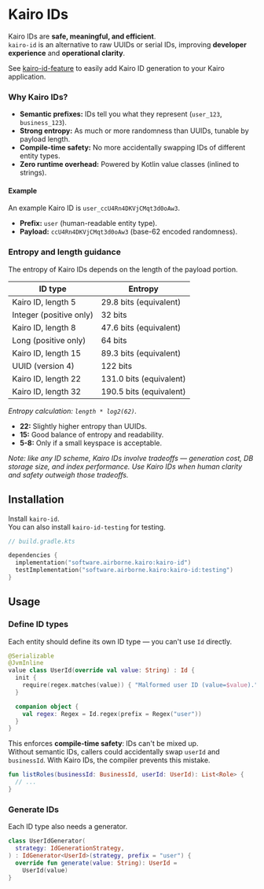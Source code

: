 # Kairo IDs

Kairo IDs are **safe, meaningful, and efficient**.\
`kairo-id` is an alternative to raw UUIDs or serial IDs,
improving **developer experience** and **operational clarity**.

See [kairo-id-feature](./feature)
to easily add Kairo ID generation to your Kairo application.

### Why Kairo IDs?

- **Semantic prefixes:** IDs tell you what they represent (`user_123`, `business_123`).
- **Strong entropy:** As much or more randomness than UUIDs, tunable by payload length.
- **Compile-time safety:** No more accidentally swapping IDs of different entity types.
- **Zero runtime overhead:** Powered by Kotlin value classes (inlined to strings).

#### Example

An example Kairo ID is `user_ccU4Rn4DKVjCMqt3d0oAw3`.

- **Prefix:** `user` (human-readable entity type).
- **Payload:** `ccU4Rn4DKVjCMqt3d0oAw3` (base-62 encoded randomness).

### Entropy and length guidance

The entropy of Kairo IDs depends on the length of the payload portion.

| ID type                 | Entropy                 |
|-------------------------|-------------------------|
| Kairo ID, length 5      | 29.8 bits (equivalent)  |
| Integer (positive only) | 32 bits                 |
| Kairo ID, length 8      | 47.6 bits (equivalent)  |
| Long (positive only)    | 64 bits                 |
| Kairo ID, length 15     | 89.3 bits (equivalent)  |
| UUID (version 4)        | 122 bits                |
| Kairo ID, length 22     | 131.0 bits (equivalent) |
| Kairo ID, length 32     | 190.5 bits (equivalent) |

_Entropy calculation: `length * log2(62)`._

- **22:** Slightly higher entropy than UUIDs.
- **15:** Good balance of entropy and readability.
- **5-8:** Only if a small keyspace is acceptable.

_Note: like any ID scheme, Kairo IDs involve tradeoffs —
generation cost, DB storage size, and index performance.
Use Kairo IDs when human clarity and safety outweigh those tradeoffs._

## Installation

Install `kairo-id`.\
You can also install `kairo-id-testing` for testing.

```kotlin
// build.gradle.kts

dependencies {
  implementation("software.airborne.kairo:kairo-id")
  testImplementation("software.airborne.kairo:kairo-id:testing")
}
```

## Usage

### Define ID types

Each entity should define its own ID type — you can't use `Id` directly.

```kotlin
@Serializable
@JvmInline
value class UserId(override val value: String) : Id {
  init {
    require(regex.matches(value)) { "Malformed user ID (value=$value)." }
  }

  companion object {
    val regex: Regex = Id.regex(prefix = Regex("user"))
  }
}
```

This enforces **compile-time safety**: IDs can't be mixed up.\
Without semantic IDs, callers could accidentally swap `userId` and `businessId`.
With Kairo IDs, the compiler prevents this mistake.

```kotlin
fun listRoles(businessId: BusinessId, userId: UserId): List<Role> {
  // ...
}
```

### Generate IDs

Each ID type also needs a generator.

```kotlin
class UserIdGenerator(
  strategy: IdGenerationStrategy,
) : IdGenerator<UserId>(strategy, prefix = "user") {
  override fun generate(value: String): UserId =
    UserId(value)
}
```
